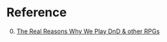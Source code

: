 # Reference

0. [The Real Reasons Why We Play DnD & other RPGs](https://www.youtube.com/watch?v=UrIIeC-ahf8)


